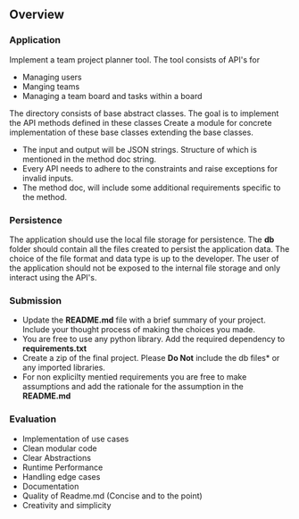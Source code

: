 ## Overview

### Application
Implement a team project planner tool. The tool consists of API's for
* Managing users
* Manging teams
* Managing a team board and tasks within a board


The directory consists of base abstract classes. The goal is to implement the API methods defined in these classes
Create a module for concrete implementation of these base classes extending the base classes.
* The input and output will be JSON strings. Structure of which is mentioned in the method doc string.
* Every API needs to adhere to the constraints and raise exceptions for invalid inputs.
* The method doc, will include some additional requirements specific to the method.

### Persistence
The application should use the local file storage for persistence.
The **db** folder should contain all the files created to persist the application data.
The choice of the file format and data type is up to the developer.
The user of the application should not be exposed to the internal file storage and only interact using the API's.

### Submission
* Update the **README.md** file with a brief summary of your project. Include your thought process of making the choices you made.
* You are free to use any python library. Add the required dependency to **requirements.txt**
* Create a zip of the final project. Please **Do Not** include the db files* or any imported libraries.
* For non explicilty mentied requirements you are free to make assumptions and add the rationale for the assumption in the **README.md**

### Evaluation
* Implementation of use cases
* Clean modular code
* Clear Abstractions
* Runtime Performance
* Handling edge cases
* Documentation
* Quality of Readme.md (Concise and to the point)
* Creativity and simplicity

